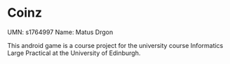 # Coinz
UMN: s1764997     Name: Matus Drgon

This android game is a course project for the university course Informatics Large Practical at the University of Edinburgh.
